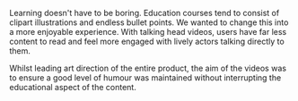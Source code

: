 Learning doesn't have to be boring. Education courses tend to consist of clipart illustrations and endless bullet points. We wanted to change this into a more enjoyable experience. With talking head videos, users have far less content to read and feel more engaged with lively actors talking directly to them.

Whilst leading art direction of the entire product, the aim of the videos was to ensure a good level of humour was maintained without interrupting the educational aspect of the content.
